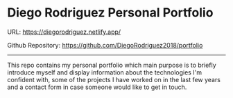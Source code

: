 # Diego Rodriguez Personal Portfolio

URL: https://diegorodriguez.netlify.app/ 

Github Repository: https://github.com/DiegoRodriguez2018/portfolio

---

This repo contains my personal portfolio which main purpose is to briefly introduce myself and display information about the technologies I'm confident with, some of the projects I have worked on in the last few years and a contact form in case someone would like to get in touch. 